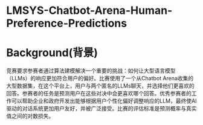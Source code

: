 # LMSYS-Chatbot-Arena-Human-Preference-Predictions
# Background(背景)
竞赛要求参赛者通过算法建模解决一个重要的挑战：如何让大型语言模型（LLMs）的响应更加符合用户的偏好。比赛使用了一个从Chatbot Arena收集的大型数据集，在这个平台上，用户与两个匿名的LLMs聊天，并选择他们更喜欢的回答。参赛者的任务是预测用户在这些对决中会更喜欢哪个回答。优秀参赛者的工作可以帮助企业和政府开发出能够根据用户个性化偏好调整响应的LLM，最终使AI驱动的对话系统更加用户友好，并被广泛接受。比赛的评估标准是预测概率与真实值之间的对数损失。